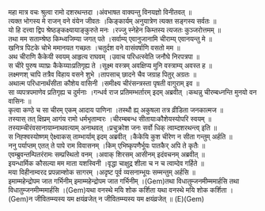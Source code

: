 

  
महा मात्र वचः श्रुत्वा रामो दशरथन्तदा ।अंवभाषत वाक्यन्तु विनयज्ञो विनीतवत्  ॥   
त्यक्त भोगस्य मे राजन् वने वंयेन जीवतः ।किङ्कार्यम् अनुयात्रेण त्यक्त सङ्गस्य सर्वतः  ॥   
यो हि दत्त्वा द्विप श्रेष्ठङ्कक्ष्यायाङ्कुरुते मनः ।रज्जु स्नेहेन किम्तस्य त्यजतः कुञ्जरोत्तमम्  ॥   
तथा मम सताम्श्रेष्ठ किम्ध्वजिम्या जगत् पते ।सर्वाम्य् एवानुजानामि चीराम्य् एवानयन्तु मे  ॥   
खनित्र पिटके चोभे ममानयत गच्छतः ।चतुर्दश वने वासंवर्षाणि वसतो मम  ॥   
अथ चीराणि कैकेयी स्वयम् आहृत्य राघवम् ।उवाच परिधत्स्वेति जनौघे निरपत्रपा  ॥   
स चीरे पुरुष व्याघ्रः कैकेय्याःप्रतिगृह्य ते ।सूक्ष्म वस्त्रम् अवक्षिप्य मुनि वस्त्राम्य् अवस्त ह  ॥   
लक्ष्मणश् चापि तत्रैव विहाय वसने शुभे ।तापसाच् छादने चैव जग्राह पितुर् अग्रतः  ॥   
अथात्म परिधानार्थंसीता कौशेय वासिनी ।समीक्ष्य चीरंसन्त्रस्ता पृषती वागुराम् इव  ॥   
सा व्यपत्रपमाणेव प्रतिगृह्य च दुर्मनाः ।गन्धर्व राज प्रतिमम्भर्तारम् इदम् अब्रवीत् ।कथन्नु चीरम्बध्नन्ति मुनयो वन वासिनः  ॥   
कृत्वा कण्ठे च सा चीरम् एकम् आदाय पाणिना ।तस्थौ ह्य् अकुषला तत्र व्रीडिता जनकात्मज  ॥   
तस्यास् तत् क्षिप्रम् आगंय रामो धर्मभृताम्वरः ।चीरम्बबन्ध सीतायाःकौशेयस्योपरि स्वयम्  ॥   
तस्याम्चीरंवसानायाम्नाथवत्याम् अनाथवत् ।प्रचुक्रोश जनः सर्वो धिक् त्वाम्दशरथन्त्व् इति  ॥   
स निह्श्वस्योष्णम् ऐक्ष्वाकस् ताम्भार्याम् इदम् अब्रवीत् ।कैकेयि कुश चीरेण न सीता गन्तुम् अर्हति  ॥   
ननु पर्याप्तम् एतत् ते पापे राम विवासनम् ।किम् एभिष्कृपणैर्भूयः पातकैर् अपि ते कृतैः  ॥   
एवम्ब्रुवन्तम्पितरंरामः सम्प्रस्थितो वनम् ।अवाक् शिरसम् आसीनम् इदंवचनम् अब्रवीत्  ॥   
इयन्धार्मिक कौसल्या मम माता यशस्विनी ।वृद्धा चाक्षुद्र शीला च न च त्वाम्देव गर्हिते  ॥   
मया विहीनाम्वरद प्रपन्नाम्शोक सागरम् ।अदृष्ट पूर्व व्यसनाम्भूयः सम्मन्तुम् अर्हसि  ॥   
इमाम्महेन्द्रोपम जात गर्भिनीम् इमाम्महेन्द्रोपम जात गर्भिनीम् ।(Gem)तथा विधातुम्जनमीम्ममार्हसि तथा विधातुम्जनमीम्ममार्हसि ।(Gem)यथा वनस्थे मयि शोक कर्शिता यथा वनस्थे मयि शोक कर्शिता ।(Gem)न जीवितम्म्यस्य यम क्षयंव्रजेत् न जीवितम्म्यस्य यम क्षयंव्रजेत्  ॥ (E)(Gem)  
